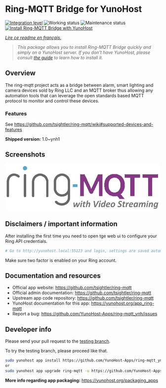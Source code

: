 <!--
N.B.: This README was automatically generated by https://github.com/YunoHost/apps/tree/master/tools/README-generator
It shall NOT be edited by hand.
-->

# Ring-MQTT Bridge for YunoHost

[![Integration level](https://dash.yunohost.org/integration/ring-mqtt.svg)](https://dash.yunohost.org/appci/app/ring-mqtt) ![Working status](https://ci-apps.yunohost.org/ci/badges/ring-mqtt.status.svg) ![Maintenance status](https://ci-apps.yunohost.org/ci/badges/ring-mqtt.maintain.svg)  
[![Install Ring-MQTT Bridge with YunoHost](https://install-app.yunohost.org/install-with-yunohost.svg)](https://install-app.yunohost.org/?app=ring-mqtt)

*[Lire ce readme en français.](./README_fr.md)*

> *This package allows you to install Ring-MQTT Bridge quickly and simply on a YunoHost server.
If you don't have YunoHost, please consult [the guide](https://yunohost.org/#/install) to learn how to install it.*

## Overview

The ring-mqtt project acts as a bridge between alarm, smart lighting and camera devices sold by Ring LLC and an MQTT broker thus allowing any automation tools that can leverage the open standards based MQTT protocol to monitor and control these devices.

### Features

See https://github.com/tsightler/ring-mqtt/wiki#supported-devices-and-features


**Shipped version:** 1.0~ynh1

## Screenshots

![Screenshot of Ring-MQTT Bridge](./doc/screenshots/ring-mqtt-logo.png)

## Disclaimers / important information

After installing the first time you need to open tge web ui to configure your Ring API credentials.

```bash
# Go to http://yunohost.local:55123 and login, settings are saved automatically
```

Make sure two factor is enabled on your Ring account.

## Documentation and resources

* Official app website: <https://github.com/tsightler/ring-mqtt>
* Official admin documentation: <https://github.com/tsightler/ring-mqtt>
* Upstream app code repository: <https://github.com/tsightler/ring-mqtt>
* YunoHost documentation for this app: <https://yunohost.org/app_ring-mqtt>
* Report a bug: <https://github.com/YunoHost-Apps/ring-mqtt_ynh/issues>

## Developer info

Please send your pull request to the [testing branch](https://github.com/YunoHost-Apps/ring-mqtt_ynh/tree/testing).

To try the testing branch, please proceed like that.

``` bash
sudo yunohost app install https://github.com/YunoHost-Apps/ring-mqtt_ynh/tree/testing --debug
or
sudo yunohost app upgrade ring-mqtt -u https://github.com/YunoHost-Apps/ring-mqtt_ynh/tree/testing --debug
```

**More info regarding app packaging:** <https://yunohost.org/packaging_apps>

